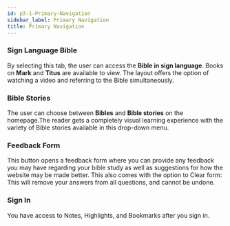 ```yaml
---
id: p3-1-Primary-Navigation
sidebar_label: Primary Navigation
title: Primary Navigation
---
```


### **Sign Language Bible**

By selecting this tab, the user can access the **Bible in sign language**. Books on **Mark** and **Titus** are available to view.  The layout offers the option of watching a video and referring to the Bible simultaneously.

### **Bible Stories**

The user can choose between **Bibles** and **Bible stories** on the homepage.The reader gets a completely visual learning experience with the variety of Bible stories available in this drop-down menu.

### **Feedback Form**

This button opens a feedback form where you can provide any feedback you may have regarding your bible study as well as suggestions for how the website may be made better.
This also comes with the option to Clear form:
This will remove your answers from all questions, and cannot be undone.

### **Sign In**

You have access to Notes, Highlights, and Bookmarks after you sign in.
